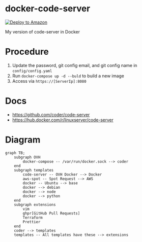 # docker-code-server
[![Deploy to Amazon](https://github.com/hxrsmurf/docker-code-server/actions/workflows/aws.yaml/badge.svg)](https://github.com/hxrsmurf/docker-code-server/actions/workflows/aws.yaml)

My version of code-server in Docker

# Procedure

1. Update the password, git config email, and git config name in `config/config.yaml`
2. Run `docker-compose up -d --buld` to build a new image
3. Access via `https://[ServerIp]:8080`

# Docs
- https://github.com/coder/code-server
- https://hub.docker.com/r/linuxserver/code-server

# Diagram
```mermaid
graph TB;
    subgraph OVH
        docker-compose -- /var/run/docker.sock --> coder
    end
    subgraph templates
        code-server -- OVH Docker --> Docker
        aws-spot -- Spot Request --> AWS
        docker -- Ubuntu --> base
        docker --> debian
        docker --> node
        docker --> python
    end
    subgraph extensions
        vim
        ghpr[GitHub Pull Requests]
        Terraform
        Prettier
    end
    coder --> templates
    templates -- All templates have these --> extensions
```